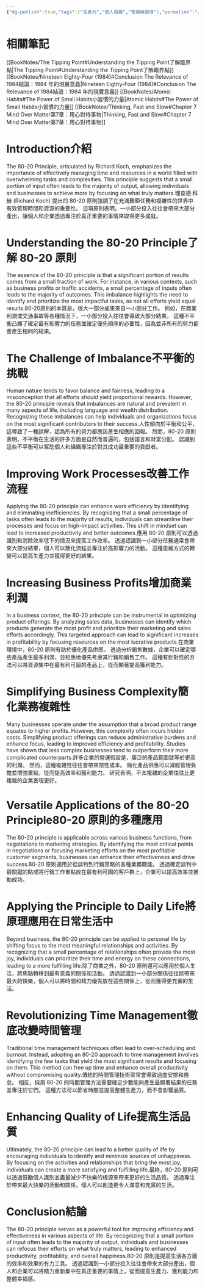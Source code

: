 ```yaml
---
{"dg-publish":true,"tags":["生產力","個人發展","管理與領導"],"permalink":"/book-notes/the-80-20-principle/","dgPassFrontmatter":true,"created":"2024-11-24T10:41:52.617+08:00","updated":"2024-11-28T13:21:40.478+08:00"}
---
```


# 相關筆記
[[BookNotes/The Tipping Point#Understanding the Tipping Point了解臨界點\|The Tipping Point#Understanding the Tipping Point了解臨界點]]
[[BookNotes/Nineteen Eighty-Four (1984)#Conclusion The Relevance of 1984結論：1984 年的現實意義\|Nineteen Eighty-Four (1984)#Conclusion The Relevance of 1984結論：1984 年的現實意義]]
[[BookNotes/Atomic Habits#The Power of Small Habits小習慣的力量\|Atomic Habits#The Power of Small Habits小習慣的力量]]
[[BookNotes/Thinking, Fast and Slow#Chapter 7 Mind Over Matter第7章：用心對待事物\|Thinking, Fast and Slow#Chapter 7 Mind Over Matter第7章：用心對待事物]]
# Introduction介紹

The 80-20 Principle, articulated by Richard Koch, emphasizes the importance of effectively managing time and resources in a world filled with overwhelming tasks and complexities. This principle suggests that a small portion of input often leads to the majority of output, allowing individuals and businesses to achieve more by focusing on what truly matters.理查德·科赫 (Richard Koch) 提出的 80-20 原則強調了在充滿艱鉅任務和複雜性的世界中有效管理時間和資源的重要性。 這項原則表明，一小部分投入往往會帶來大部分產出，讓個人和企業透過專注於真正重要的事情來取得更多成就。

# Understanding the 80-20 Principle了解 80-20 原則

The essence of the 80-20 principle is that a significant portion of results comes from a small fraction of work. For instance, in various contexts, such as business profits or traffic accidents, a small percentage of inputs often leads to the majority of outcomes. This imbalance highlights the need to identify and prioritize the most impactful tasks, as not all efforts yield equal results.80-20原則的本質是，很大一部分成果來自一小部分工作。 例如，在商業利潤或交通事故等各種情況下，一小部分投入往往會導致大部分結果。 這種不平衡凸顯了確定最有影響力的任務並確定優先順序的必要性，因為並非所有的努力都會產生相同的結果。

# The Challenge of Imbalance不平衡的挑戰

Human nature tends to favor balance and fairness, leading to a misconception that all efforts should yield proportional rewards. However, the 80-20 principle reveals that imbalances are natural and prevalent in many aspects of life, including language and wealth distribution. Recognizing these imbalances can help individuals and organizations focus on the most significant contributors to their success.人性傾向於平衡和公平，這導致了一種誤解，認為所有的努力都應該產生相應的回報。 然而，80-20 原則表明，不平衡在生活的許多方面是自然而普遍的，包括語言和財富分配。 認識到這些不平衡可以幫助個人和組織專注於對其成功最重要的貢獻者。

# Improving Work Processes改善工作流程

Applying the 80-20 principle can enhance work efficiency by identifying and eliminating inefficiencies. By recognizing that a small percentage of tasks often leads to the majority of results, individuals can streamline their processes and focus on high-impact activities. This shift in mindset can lead to increased productivity and better outcomes.應用 80-20 原則可以透過識別和消除效率低下的情況來提高工作效率。 透過認識到一小部分任務通常會帶來大部分結果，個人可以簡化流程並專注於高影響力的活動。 這種思維方式的轉變可以提高生產力並獲得更好的結果。

# Increasing Business Profits增加商業利潤

In a business context, the 80-20 principle can be instrumental in optimizing product offerings. By analyzing sales data, businesses can identify which products generate the most profit and prioritize their marketing and sales efforts accordingly. This targeted approach can lead to significant increases in profitability by focusing resources on the most lucrative products.在商業環境中，80-20 原則有助於優化產品供應。 透過分析銷售數據，企業可以確定哪些產品產生最多利潤，並相應地優先考慮其行銷和銷售工作。 這種有針對性的方法可以將資源集中在最有利可圖的產品上，從而顯著提高獲利能力。

# Simplifying Business Complexity簡化業務複雜性

Many businesses operate under the assumption that a broad product range equates to higher profits. However, this complexity often incurs hidden costs. Simplifying product offerings can reduce administrative burdens and enhance focus, leading to improved efficiency and profitability. Studies have shown that less complex businesses tend to outperform their more complicated counterparts.許多企業的營運假設是，廣泛的產品範圍就等於更高的利潤。 然而，這種複雜性往往會帶來隱性成本。 簡化產品供應可以減輕管理負擔並增強重點，從而提高效率和獲利能力。 研究表明，不太複雜的企業往往比更複雜的企業表現更好。

# Versatile Applications of the 80-20 Principle80-20 原則的多種應用

The 80-20 principle is applicable across various business functions, from negotiations to marketing strategies. By identifying the most critical points in negotiations or focusing marketing efforts on the most profitable customer segments, businesses can enhance their effectiveness and drive success.80-20 原則適用於從談判到行銷策略的各種業務職能。 透過確定談判中最關鍵的點或將行銷工作重點放在最有利可圖的客戶群上，企業可以提高效率並推動成功。

# Applying the Principle to Daily Life將原理應用在日常生活中

Beyond business, the 80-20 principle can be applied to personal life by shifting focus to the most meaningful relationships and activities. By recognizing that a small percentage of relationships often provide the most joy, individuals can prioritize their time and energy on these connections, leading to a more fulfilling life.除了商業之外，80-20 原則還可以應用於個人生活，將焦點轉移到最有意義的關係和活動。 透過認識到一小部分關係往往能帶來最大的快樂，個人可以將時間和精力優先放在這些關係上，從而獲得更充實的生活。

# Revolutionizing Time Management徹底改變時間管理

Traditional time management techniques often lead to over-scheduling and burnout. Instead, adopting an 80-20 approach to time management involves identifying the few tasks that yield the most significant results and focusing on them. This method can free up time and enhance overall productivity without compromising quality.傳統的時間管理技術常常會導致過度安排和倦怠。 相反，採用 80-20 的時間管理方法需要確定少數能夠產生最顯著結果的任務並專注於它們。 這種方法可以節省時間並提高整體生產力，而不會影響品質。

# Enhancing Quality of Life提高生活品質

Ultimately, the 80-20 principle can lead to a better quality of life by encouraging individuals to identify and minimize sources of unhappiness. By focusing on the activities and relationships that bring the most joy, individuals can create a more satisfying and fulfilling life.最終，80-20 原則可以透過鼓勵個人識別並盡量減少不快樂的根源來帶來更好的生活品質。 透過專注於帶來最大快樂的活動和關係，個人可以創造更令人滿意和充實的生活。

# Conclusion結論

The 80-20 principle serves as a powerful tool for improving efficiency and effectiveness in various aspects of life. By recognizing that a small portion of input often leads to the majority of output, individuals and businesses can refocus their efforts on what truly matters, leading to enhanced productivity, profitability, and overall happiness.80-20 原則是提高生活各方面的效率和效果的有力工具。 透過認識到一小部分投入往往會帶來大部分產出，個人和企業可以將精力重新集中在真正重要的事情上，從而提高生產力、獲利能力和整體幸福感。